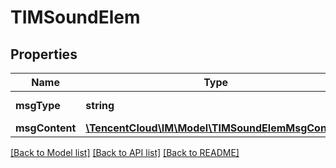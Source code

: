 # TIMSoundElem

## Properties
Name | Type | Description | Notes
------------ | ------------- | ------------- | -------------
**msgType** | **string** |  | [default to 'TIMSoundElem']
**msgContent** | [**\TencentCloud\IM\Model\TIMSoundElemMsgContent**](TIMSoundElemMsgContent.md) |  | 

[[Back to Model list]](../README.md#documentation-for-models) [[Back to API list]](../README.md#documentation-for-api-endpoints) [[Back to README]](../README.md)


